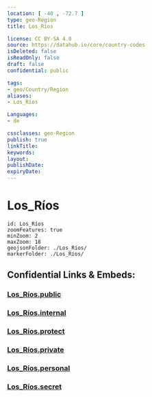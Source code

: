 ```yaml
---
location: [ -40 , -72.7 ] 
type: geo-Region
title: Los_Ríos

license: CC BY-SA 4.0
source: https://datahub.io/core/country-codes
isDeleted: false
isReadOnly: false
draft: false
confidential: public

tags:
- geo/Country/Region
aliases:
- Los_Ríos

Languages:
- de

cssclasses: geo-Region
publish: true
linkTitle: 
keywords: 
layout: 
publishDate: 
expiryDate: 
---
```


# Los_Ríos

```leaflet
id: Los_Ríos
zoomFeatures: true 
minZoom: 2 
maxZoom: 18
geojsonFolder: ./Los_Ríos/
markerFolder: ./Los_Ríos/
```


## Confidential Links & Embeds: 

### [Los_Ríos.public](/_public/\Earth\Continent\America~South\Chile\regions~ChileLos_Ríos.public.md) 

### [Los_Ríos.internal](/_internal/\Earth\Continent\America~South\Chile\regions~ChileLos_Ríos.internal.md) 

### [Los_Ríos.protect](/_protect/\Earth\Continent\America~South\Chile\regions~ChileLos_Ríos.protect.md) 

### [Los_Ríos.private](/_private/\Earth\Continent\America~South\Chile\regions~ChileLos_Ríos.private.md) 

### [Los_Ríos.personal](/_personal/\Earth\Continent\America~South\Chile\regions~ChileLos_Ríos.personal.md) 

### [Los_Ríos.secret](/_secret/\Earth\Continent\America~South\Chile\regions~ChileLos_Ríos.secret.md)

